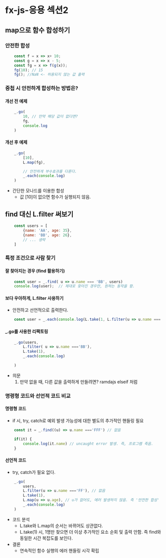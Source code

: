 # fx-js-응용 섹션2

## map으로 함수 합성하기
### 안전한 합성
```js
    const f = x => x+ 10;
    const g = x => x - 5;
    const fg = x => f(g(x));
    fg(10); // 15
    fg(); //NaN <- 허용되지 않는 값 출력
```
### 중첩 시 안전하게 합성하는 방법은?
#### 개선 전 예제
```js
    _.go(
        10, // 만약 해당 값이 없다면?
        fg,
        console.log
    )
```

#### 개선 후 예제
```js
    _.go(
        [10],
        L.map(fg),

        // 안전하게 부수효과를 다룬다.
        _.each(console.log) 
    )
```
- 간단한 모나드를 이용한 합성
    - 값 [10]이 없으면 함수가 실행되지 않음.


## find 대신 L.filter 써보기
```js
    const users = [
        {name: 'AA', age: 35},
        {name: 'BB', age: 26},
        // ... 생략
    ]
```
### 특정 조건으로 사람 찾기
#### 잘 찾아지는 경우 (find 활용하기)
```js
    const user = _.find( u => u.name === 'BB', users)
    console.log(user);  // 제대로 찾아진 경우만, 원하는 동작을 함.
```

#### 보다 우아하게, L.filter 사용하기
- 안전하고 선언적으로 출력한다.
```js
    const user = _.each(console.log(L.take(1, L.filter(u => u.name ==='BB', users), users)); // 제대로 찾지 못한 경우, 출력 안한다.
```

#### _.go를 사용한 리팩토링
```js
    _.go(users,
        L.filter( u => u.name ==='BB'),
        L.take(1),
        _.each(console.log)
    
    )
```
 - 의문
    1. 만약 없을 때, 다른 값을 출력하게 만들려면? ramdajs elseif 처럼

### 명령형 코드와 선언적 코드 비교
#### 명령형 코드
- if 시, try, catch로 예외 발생 가능성에 대한 별도의 추가적인 핸들링 필요 
```js
    const it = _.find((u) => u.name ==='FFF') // 없음

    if(it) {
        console.log(it.name) // uncaught error 발생. 즉, 프로그램 죽음.
    }
```
#### 선언적 코드
- try, catch가 필요 없다.
```js
    _.go(
        users,
        L.filter(u => u.name ==='FF'), // 없음
        L.take(1),
        L.map(u => u.age), // u가 없어도, 에러 발생하지 않음. 즉 '안전한 합성' 모나드 성질
        _.each(console.log)
    )
```
- 코드 분석
    - L.take와 L.map의 순서는 바뀌어도 상관없다.
    - L.take(1) 시, 1명만 찾으면 더 이상 추가적인 요소 순회 및 출력 안함. 즉 find와 동일한 시간 복잡도를 보인다.
- 결론
    - 연속적인 함수 실행의 에러 핸들링 시각 확립